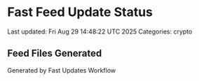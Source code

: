 # Fast Feed Update Status
Last updated: Fri Aug 29 14:48:22 UTC 2025
Categories: crypto

## Feed Files Generated

Generated by Fast Updates Workflow

